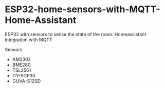 # ESP32-home-sensors-with-MQTT-Home-Assistant
ESP32 with sensors to sense the state of the room. Homeassistant integration with MQTT

Sensors
- AM2302
- BME280
- TSL2561
- GY-SGP30
- GUVA-S12SD
